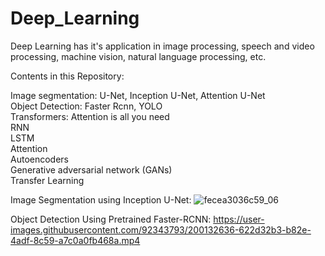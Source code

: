 # Deep_Learning
Deep Learning has it's application in image processing, speech and video processing, machine vision, natural language processing, etc.

Contents in this Repository:

Image segmentation: U-Net, Inception U-Net, Attention U-Net  <br />
Object Detection: Faster Rcnn, YOLO  <br /> 
Transformers: Attention is all you need <br />
RNN  <br />
LSTM  <br />
Attention  <br />
Autoencoders  <br />
Generative adversarial network (GANs)  <br />
Transfer Learning  <br />

Image Segmentation using Inception U-Net:
![fecea3036c59_06](https://user-images.githubusercontent.com/92343793/200132983-dc27ba61-525d-4e19-aa4b-400604b32f9d.jpg)

Object Detection Using Pretrained Faster-RCNN:
https://user-images.githubusercontent.com/92343793/200132636-622d32b3-b82e-4adf-8c59-a7c0a0fb468a.mp4

